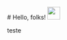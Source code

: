 \# Hello, folks! <img src="https://raw.githubusercontent.com/MartinHeinz/MartinHeinz/master/wave.gif" width="30px">

teste
